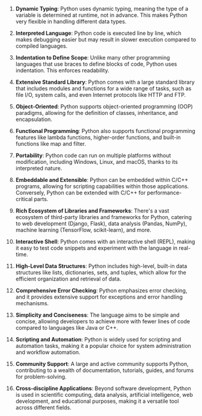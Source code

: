 1. **Dynamic Typing**: Python uses dynamic typing, meaning the type of a variable is determined at runtime, not in advance. This makes Python very flexible in handling different data types.

2. **Interpreted Language**: Python code is executed line by line, which makes debugging easier but may result in slower execution compared to compiled languages.

3. **Indentation to Define Scope**: Unlike many other programming languages that use braces to define blocks of code, Python uses indentation. This enforces readability.

4. **Extensive Standard Library**: Python comes with a large standard library that includes modules and functions for a wide range of tasks, such as file I/O, system calls, and even Internet protocols like HTTP and FTP.

5. **Object-Oriented**: Python supports object-oriented programming (OOP) paradigms, allowing for the definition of classes, inheritance, and encapsulation.

6. **Functional Programming**: Python also supports functional programming features like lambda functions, higher-order functions, and built-in functions like map and filter.

7. **Portability**: Python code can run on multiple platforms without modification, including Windows, Linux, and macOS, thanks to its interpreted nature.

8. **Embeddable and Extensible**: Python can be embedded within C/C++ programs, allowing for scripting capabilities within those applications. Conversely, Python can be extended with C/C++ for performance-critical parts.

9. **Rich Ecosystem of Libraries and Frameworks**: There's a vast ecosystem of third-party libraries and frameworks for Python, catering to web development (Django, Flask), data analysis (Pandas, NumPy), machine learning (TensorFlow, scikit-learn), and more.

10. **Interactive Shell**: Python comes with an interactive shell (REPL), making it easy to test code snippets and experiment with the language in real-time.

11. **High-Level Data Structures**: Python includes high-level, built-in data structures like lists, dictionaries, sets, and tuples, which allow for the efficient organization and retrieval of data.

12. **Comprehensive Error Checking**: Python emphasizes error checking, and it provides extensive support for exceptions and error handling mechanisms.

13. **Simplicity and Conciseness**: The language aims to be simple and concise, allowing developers to achieve more with fewer lines of code compared to languages like Java or C++.

14. **Scripting and Automation**: Python is widely used for scripting and automation tasks, making it a popular choice for system administration and workflow automation.

15. **Community Support**: A large and active community supports Python, contributing to a wealth of documentation, tutorials, guides, and forums for problem-solving.

16. **Cross-discipline Applications**: Beyond software development, Python is used in scientific computing, data analysis, artificial intelligence, web development, and educational purposes, making it a versatile tool across different fields.
